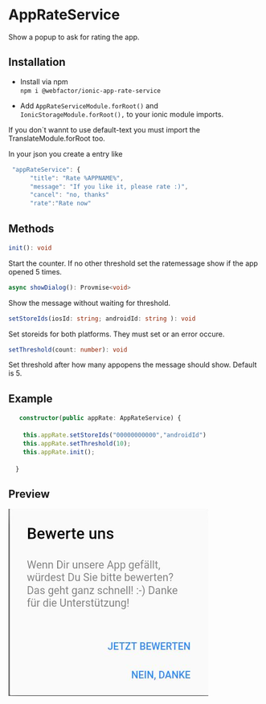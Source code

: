 # AppRateService


Show a popup to ask for rating the app.

## Installation

- Install via npm  
`npm i @webfactor/ionic-app-rate-service`

- Add `AppRateServiceModule.forRoot()` and `IonicStorageModule.forRoot(),`  to your ionic module imports.

If you don´t wannt to use default-text you must import the TranslateModule.forRoot too.

In your json you create a entry like

```typescript
 "appRateService": {
      "title": "Rate %APPNAME%",
      "message": "If you like it, please rate :)",
      "cancel": "no, thanks"
      "rate":"Rate now"
```      

## Methods

```typescript
init(): void 
```
Start the counter. If no other threshold set the ratemessage show if the app opened 5 times.

```typescript
async showDialog(): Provmise<void>
```
Show the message without waiting for threshold.

```typescript
setStoreIds(iosId: string; androidId: string ): void
```
Set storeids for both platforms. They must set or an error occure.

```typescript
setThreshold(count: number): void
```
Set threshold after how many appopens the message should show. Default is 5.


## Example
```typescript
   constructor(public appRate: AppRateService) {
   
    this.appRate.setStoreIds("00000000000","androidId")
    this.appRate.setThreshold(10);
    this.appRate.init();

  }
``` 
## Preview
![Preview](/images/preview.png)
